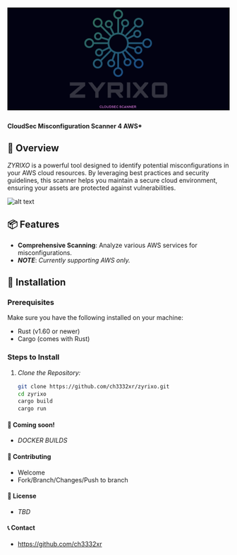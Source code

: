 # ![ZYRIXO](ZYRIXO.png)
#### CloudSec Misconfiguration Scanner 4 AWS*

## 🚀 Overview

*ZYRIXO* is a powerful tool designed to identify potential misconfigurations in your AWS cloud resources. By leveraging best practices and security guidelines, this scanner helps you maintain a secure cloud environment, ensuring your assets are protected against vulnerabilities.

![alt text](https://www.rust-lang.org/static/images/rust-logo-blk.svg)

## 📦 Features

- **Comprehensive Scanning**: Analyze various AWS services for misconfigurations.
 - ***NOTE***: *Currently supporting  AWS only.*
## 🔧 Installation

### Prerequisites

Make sure you have the following installed on your machine:

- Rust (v1.60 or newer)
- Cargo (comes with Rust)

### Steps to Install

1. *Clone the Repository:*
   ```bash
   git clone https://github.com/ch3332xr/zyrixo.git
   cd zyrixo
   cargo build
   cargo run
   
   
#### 🔧 Coming soon!
- *DOCKER BUILDS*
#### 🤝 Contributing
 - Welcome
 - Fork/Branch/Changes/Push to branch
 
#### 📄 License
 - *TBD*

#### 📞 Contact
  - https://github.com/ch3332xr
